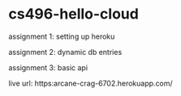 # cs496-hello-cloud
assignment 1: setting up heroku

assignment 2: dynamic db entries

assignment 3: basic api

live url: https:arcane-crag-6702.herokuapp.com/
